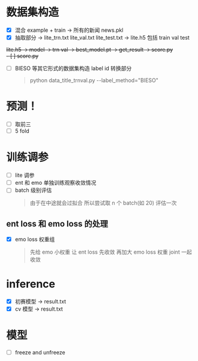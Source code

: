 # 数据集构造
- [x] 混合 example + train -> 所有的新闻 news.pkl
- [x] 抽取部分 -> lite_trn.txt lite_val.txt lite_test.txt -> lite.h5 包括 train val test  

~~lite.h5 -> model -> trn val -> best_model.pt -> get_result -> score.py~~  
~~- [ ] score.py~~
- [ ] BIESO 等其它形式的数据集构造 label id 转换部分
    > python data_title_trnval.py --label_method="BIESO"
# 预测！
- [ ] 取前三
- [ ] 5 fold
# 训练调参
- [ ] lite 调参
- [ ] ent 和 emo 单独训练观察收敛情况
- [ ] batch 级别评估
    > 由于在中途就会过拟合 所以尝试取 n 个 batch(如 20) 评估一次

## ent loss 和 emo loss 的处理
- [x] emo loss 权重组
    > 先给 emo 小权重 让 ent loss 先收敛 再加大 emo loss 权重 joint 一起收敛 

# inference
- [x] 初赛模型 -> result.txt
- [x] cv 模型 -> result.txt

# 模型
- [ ] freeze and unfreeze

